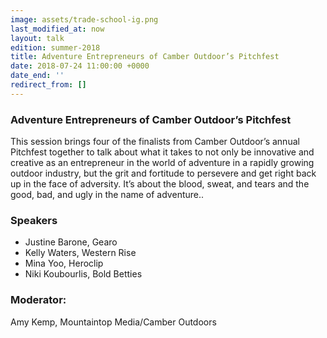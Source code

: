 ```yaml
---
image: assets/trade-school-ig.png
last_modified_at: now
layout: talk
edition: summer-2018
title: Adventure Entrepreneurs of Camber Outdoor’s Pitchfest
date: 2018-07-24 11:00:00 +0000
date_end: ''
redirect_from: []
---
```

### Adventure Entrepreneurs of Camber Outdoor’s Pitchfest

This session brings four of the finalists from Camber Outdoor’s annual Pitchfest together to talk about what it takes to not only be innovative and creative as an entrepreneur in the world of adventure in a rapidly growing outdoor industry, but the grit and fortitude to persevere and get right back up in the face of adversity. It’s about the blood, sweat, and tears and the good, bad, and ugly in the name of adventure..

### Speakers

* Justine Barone, Gearo
* Kelly Waters, Western Rise
* Mina Yoo, Heroclip
* Niki Koubourlis, Bold Betties

### Moderator: 

Amy Kemp, Mountaintop Media/Camber Outdoors